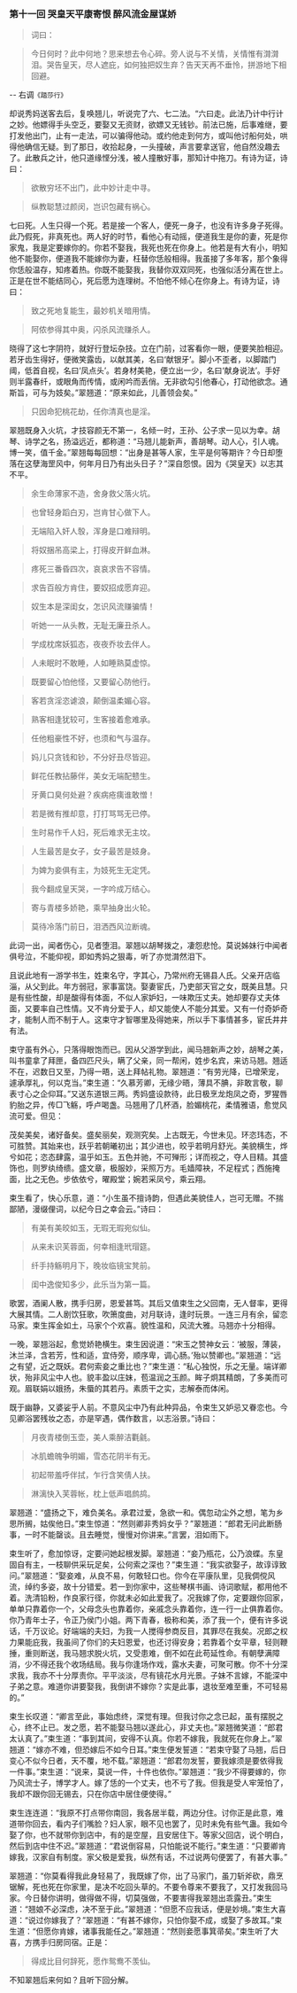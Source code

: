 <script type="text/javascript">
    var head = document.getElementsByTagName('head')[0];
    cssURL = '/public/article_1.css';
    linkTag = document.createElement('link');
    linkTag.href = cssURL;
    linkTag.setAttribute('type','text/css');
    linkTag.setAttribute('rel','stylesheet');
    head.appendChild(linkTag);
</script>
### 第十一回  哭皇天平康寄恨  醉风流金屋谋娇 

> 词曰：

> 今日何时？此中何地？思来想去令心碎。旁人说与不关情，关情惟有潸潸泪。哭告皇天，尽人遮庇，如何独把奴生弃？告天天再不垂怜，拼游地下相回避。

-- 右调`《踏莎行》`

却说秀妈送客去后，复唤翘儿，听说完了六、七二法。“六曰走。此法乃计中行计之妙。他嫖得手头空乏，要娶又无资财，欲嫖又无钱钞。前法已施，后事难继，要打发他出门，止有一走法，可以骗得他动。或约他走到何方，或叫他讨船何处，哄得他确信无疑。到了那日，收拾起身，一头撞破，声言要拿送官，他自然没趣去了。此散兵之计，他只道缘悭分浅，被人撞散好事，那知计中拖刀。有诗为证，诗曰：

> 欲散穷坯不出门，此中妙计走中寻。

> 纵教聪慧过颜闵，岂识包藏有祸心。

七曰死。人生只得一个死。若是接一个客人，便死一身子，也没有许多身子死得。此乃假死，非真死也。两人好的时节，看他心有动摇，便道我生是你的妻，死是你家鬼，我是定要嫁你的。你若不娶我，我死也死在你身上。他若是有大有小，明知他不能娶你，便道我不能嫁你为妻，枉替你恁般相得。我虽接了多年客，那个象得你恁般温存，知疼着热。你既不能娶我，我替你双双同死，也强似活分离在世上。正是在世不能结同心，死后愿为连理树。不怕他不倾心在你身上。有诗为证，诗曰：

> 致之死地复能生，最妙机关暗用情。

> 阿侬参得其中奥，闪杀风流赚杀人。

晓得了这七字阴符，就好行登坛杂技。立在门前，过客看你一眼，便要笑脸相迎。若牙齿生得好，便微笑露齿，以献其美，名曰‘献银牙’。脚小不歪者，以脚踏门阈，低首自视，名曰‘凤点头’。若身材美艳，便立出一少，名曰‘献身说法’。手好则半露春纤，或眼角而传情，或闲吟而丢俏。无非欲勾引他春心，打动他欲念。通斯旨，可与为妓矣。”翠翘道：“原来如此，儿善领会矣。”

> 只因命犯桃花劫，任你清真也是淫。

翠翘既身入火坑，才技容颜无不第一，名倾一时，王孙、公子求一见以为幸。胡琴、诗学之名，扬溢远近，都称道：“马翘儿能新声，善胡琴。动人心，引人魂。博一笑，值千金。”翠翘每每回想：“出身是甚等人家，生平是何等期许？今日却堕落在这孽海罡风中，何年月日乃有出头日子？”深自怨恨。因为《哭皇天》以志其不平。

> 余生命薄家不造，舍身救父落火坑。

> 也曾轻身蹈白刃，岂肯甘心做下人。

> 无端陷入奸人彀，浑身是口难辩明。

> 将奴捆吊高梁上，打得皮开鲜血淋。

> 疼死三番昏四次，哀哀求告不容情。

> 求告百般方肯住，要奴招成愿弃迎。

> 奴生本是深闺女，怎识风流赚骗情！

> 听她一一从头教，无耻无廉丑杀人。

> 学成枕席妖狐态，夜夜乔妆去伴人。

> 人未眠时不敢睡，人如睡熟莫虚惊。

> 既要留心怕他怪，又要留心防他行。

> 客若贪淫恣谑浪，颠倒温柔媚心容。

> 熟客相逢犹较可，生客接着愈难承。

> 任他粗豪性不好，也须和气与温存。

> 妈儿只贪钱和钞，不分好丑尽皆迎。

> 鲜花任教拈藤伴，美女无端配戆生。

> 牙黄口臭何处避？疾病疮痍谁敢憎！

> 若是微有推却意，打打骂骂无已停。

> 生时易作千人妇，死后难求无主坟。

> 人生最苦是女子，女子最苦是妓身。

> 为婢为妾俱有主，为妓死生无定凭。

> 我今翻成皇天哭，一字吟成万结心。

> 寄与青楼多娇艳，乘早抽身出火轮。

> 莫待冷落门前日，泪洒西风泣断魂。

此词一出，闻者伤心，见者堕泪。翠翘以胡琴拨之，凄怨悲怆。莫说姊妹行中闻者俱号泣，不能仰视，即如秀妈之狠毒，听了亦觉潸然泪下。

且说此地有一游学书生，姓束名守，字其心，乃常州府无锡县人氏。父亲开店临淄，从父到此。年方弱冠，家事富饶。娶妻宦氏，乃吏部天官之女，既美且慧。只是有些性酸，却是酸得有体面，不似人家妒妇，一味欺压丈夫。她却要存丈夫体面，又要率自己性情。又不肯分爱于人，却又能使人不能分其爱。又有一付奇妒奇才，能制人而不制于人。这束守才智哪里及得她来，所以手下事情甚多，宦氏井井有法。

束守虽有外心，只落得眼饱而已。因从父游学到此，闻马翘新声之妙，胡琴之美，叫书童拿了拜匣，备四匹尺头，瞒了父亲，同一帮闲，姓步名宾，来访马翘。翘适不在，迟数日又至，乃得一晤，送上拜帖礼物。翠翘道：“有劳光降，已增荣宠，遽承厚礼，何以克当。”束生道：“久慕芳卿，无缘少晤，薄具不腆，非敢言敬，聊表寸心之企仰耳。”又送东道银三两。秀妈盛设款待，此日极烹龙炮凤之奇，罗猩唇豹胎之异，传□飞觞，呼卢喝盏。马翘用了几杯酒，脸媚桃花，柔情雅语，愈觉风流可爱。但见：

茂矣美矣，诸好备矣。盛矣丽矣，观测究矣。上古既无，今世未见。环恣玮态，不可胜赞。其始来也，跃乎若朝曦初出；其少进也，皎乎若明月舒光。美貌横生，烨兮如花；恣态肆露，温乎如玉。五色并驰，不可殚形；详而视之，夺人目精。其盛饰也，则罗纨绮缋。盛文章，极服妙，采照万方。毛嫱障袂，不足程式；西施掩面，比之无色。步依依兮，曜殿堂；婉若采凤兮，乘云翔。

束生看了，快心乐意，道：“小生虽不擅诗韵，但遇此美貌佳人，岂可无赠。不揣鄙陋，漫缀俚词，以纪今日之幸会云。”诗曰：

> 有美有美皎如玉，无瑕无瑕宛似仙。

> 从来未识芙蓉面，何幸相逢玳瑁筵。

> 纤手持觞明月下，晚妆临镜宝凳前。

> 闺中逸俊知多少，此乐当为第一篇。

歌罢，酒阑人散，携手归房，恩爱甚笃。其后又值束生之父回南，无人督率，更得大展其情。二人剧饮狂歌，吹箫度曲，对月联诗，逢时玩景。一连三月有余，留恋马家。束生挥金如土，马家个个欢喜。貌性温和，风流大雅。马翘亦十分相得。

一晚，翠翘浴起，愈觉娇艳横生。束生因说道：“宋玉之赞神女云：‘被服，薄装，沐兰泽，含若芳，性和适，宜侍旁，顺序卑，调心肠。’殆以赞卿也。”翠翘道：“远之有望，近之既妖。君何索妾之重比也？”束生道：“私心独悦，乐之无量。端详卿状，殆非风尘中人也。貌丰盈以庄妹，苞温润之玉颜。眸子炯其精朗，了多美而可观。眉联娟以娥扬，朱蜃的其若丹。素质干之实，志解泰而体闲。

既于幽静，又婆娑乎人前。不意风尘中乃有此种异品，令束生又妒忌又眷恋也。今见卿浴罢残妆之态，亦是罕遇，偶作数言，以志浴景。”诗曰：

> 月夜青楼倒玉壶，美人乘醉洁氍毹。

> 冰肌蟾魄争明媚，雪态花阴半有无。

> 初起带羞呼伴拭，乍行含笑倩人扶。

> 淋漓快入芙蓉帐，枕上低声唱鹧鸪。

翠翘道：“盛扬之下，难负美名。承君过爱，急欲一和。偶忽动尘外之想，笔为乡思所搁，姑俟他日。”束生惊道：“然则卿非秀妈女乎？”翠翘道：“郎君无问此断肠事，一时不能罄谈。且去睡觉，慢慢对你讲来。”言罢，泪如雨下。

束生听了，愈加惊讶，定要问她起根发脚。翠翘道：“妾乃瓶花，公乃浪蝶。东皇固自有主，一枝聊供采玩足矣，公何索之深也？”束生道：“我实欲娶子，故谆谆致问。”翠翘道：“娶妾难，从良不易，何敢轻口也。你今在平康队里，见我倜傥风流，绰约多姿，故十分错爱。若一到你家中，这些琴棋书画、诗词歌赋，都用他不着。洗清铅粉，作良家行径，你就未必如此爱我了。况我嫁了你，定要跟你回家，单单只靠着你一个，父母念头也靠着你，亲戚念头靠着你，连一行一止俱靠着你。你乃青年士子，令正乃侯门小姐。两下青春，极称和美，添了我一个，便有许多说话，千万议论。好端端的夫妇，为我一人搅得参商反目，其罪尽在我矣。况郎之权力果能庇我，我虽间了你们的夫妇恩爱，也还讨得安身；若靠着个女平章，轻则鞭捶，重则断送，我马翘求脱火坑，又受患难，倒不如在此苟延性命。有朝孽满障消，少不得还我个收场结局。我与你逢场作戏，露水夫妻，可聚可散。你不十分深求我，我亦不十分厚责你。平平淡淡，尽有镜花水月光景。子妹不言嫁，不能深中子弟之意。难道你讲要娶我，我倒讲不嫁你？实是此事，退妆至难至重，不可轻易的。”

束生长叹道：“卿言至此，事始虑终，深觉有理。但我讨你之念已起，虽有摆脱之心，终不止已。发之愿，若不能娶马翘以遂此心，非丈夫也。”翠翘微笑道：“郎君太认真了。”束生道：“事到其间，安得不认真。你若不嫁我，我就死在你身上。”翠翘道：“嫁亦不难，但恐嫁后不如今日耳。”束生便发誓道：“若束守娶了马翘，后日变心不似今日者，天不覆，地不载。”翠翘道：“郎君勿发誓，要我嫁须是要依得我一件事。”束生道：“说来，莫说一件，十件也依你。”翠翘道：“我少不得要嫁的，你乃风流士子，博学才人。嫁了恁的一个丈夫，也不亏了我。但我是受人牢笼怕了，我却不跟你回无锡去，只在你店中居住便使得。”

束生连连道：“我原不打点带你南回，我各居半载，两边分住。讨你正是此意，难道带你回去，看内子们嘴脸？妇人家，眼不见也罢了，见时未免有些气蛊。我如今娶了你，也不就带你到店中，有的是空屋，且安居住下。等家父回店，说个明白，然后到店中住不迟。”翠翘道：“君说倒容易，只怕能说不能行。”束生道：“只要卿肯嫁我，汉家自有制度。家父极是爱我，纵然有话，不过说两句便罢了，有甚大事。”

翠翘道：“你莫看得我此身轻易了，我既嫁了你，出了马家门，虽刀斩斧砍，鼎烹锯解，死也死在你家里，是决不吃回头草的。不要令尊来不要我了，又打发我回马家。今日替你讲明，做得做不得，切莫强做，不要害得我翠翘出乖露丑。”束生道：“翘娘不必深虑，决不至于此。”翠翘道：“但愿不应我话，便是妙境。”束生大喜道：“说过你嫁我了？”翠翘道：“有甚不嫁你，只怕你娶不成，或娶了多故耳。”束生道：“但愿你肯嫁，诸事我能任之。”翠翘道：“然则妾愿事箕帚矣。”束生听了大喜，方携手归房同宿。正是：

> 得成比目何辞死，愿作鸳鸯不羡仙。

不知翠翘后来何如？且听下回分解。